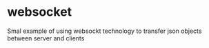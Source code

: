 # websocket
Smal example of using websockt technology to transfer json objects between server and clients
